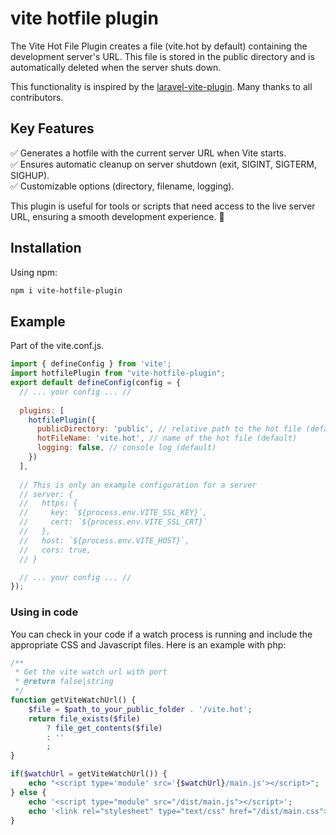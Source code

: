 # vite hotfile plugin
The Vite Hot File Plugin creates a file (vite.hot by default) containing the development server's URL. This file is stored in the public directory and is automatically deleted when the server shuts down.

This functionality is inspired by the [laravel-vite-plugin](https://github.com/laravel/vite-plugin). Many thanks to all contributors.

## Key Features
✅ Generates a hotfile with the current server URL when Vite starts.  
✅ Ensures automatic cleanup on server shutdown (exit, SIGINT, SIGTERM, SIGHUP).  
✅ Customizable options (directory, filename, logging).

This plugin is useful for tools or scripts that need access to the live server URL, ensuring a smooth development experience. 🚀

## Installation
Using npm:
```bash
npm i vite-hotfile-plugin
```

## Example
Part of the vite.conf.js.
```js
import { defineConfig } from 'vite';
import hotfilePlugin from "vite-hotfile-plugin";
export default defineConfig(config = {
  // ... your config ... //
  
  plugins: [
    hotfilePlugin({
      publicDirectory: 'public', // relative path to the hot file (default)
      hotFileName: 'vite.hot', // name of the hot file (default)
      logging: false, // console log (default)
    })
  ],
  
  // This is only an example configuration for a server
  // server: {
  //   https: {
  //     key: `${process.env.VITE_SSL_KEY}`,
  //     cert: `${process.env.VITE_SSL_CRT}`
  //   },
  //   host: `${process.env.VITE_HOST}`,
  //   cors: true,
  // }

  // ... your config ... //
});
```

### Using in code
You can check in your code if a watch process is running and include the appropriate CSS and Javascript files.
Here is an example with php:
```php
/**
 * Get the vite watch url with port
 * @return false|string
 */
function getViteWatchUrl() {
    $file = $path_to_your_public_folder . '/vite.hot';
    return file_exists($file)
        ? file_get_contents($file)
        : ''
        ;
}

if($watchUrl = getViteWatchUrl()) {
    echo "<script type='module' src='{$watchUrl}/main.js'></script>";
} else {
    echo '<script type="module" src="/dist/main.js"></script>';
    echo '<link rel="stylesheet" type="text/css" href="/dist/main.css">';
}

```
